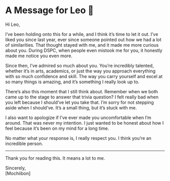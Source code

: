 # A Message for Leo 💌

Hi Leo,

I’ve been holding onto this for a while, and I think it’s time to let it out. I’ve liked you since last year, ever since someone pointed out how we had a lot of similarities. That thought stayed with me, and it made me more curious about you. During DSPC, when people even mistook me for you, it honestly made me notice you even more.

Since then, I’ve admired so much about you. You’re incredibly talented, whether it’s in arts, academics, or just the way you approach everything with so much confidence and skill. The way you carry yourself and excel at so many things is amazing, and it’s something I really look up to.

There’s also this moment that I still think about. Remember when we both came up to the stage to answer that trivia question? I felt really bad when you left because I should’ve let you take that. I’m sorry for not stepping aside when I should’ve. It’s a small thing, but it’s stuck with me.

I also want to apologize if I’ve ever made you uncomfortable when I’m around. That was never my intention. I just wanted to be honest about how I feel because it’s been on my mind for a long time.

No matter what your response is, I really respect you. I think you’re an incredible person.

---

Thank you for reading this. It means a lot to me.

Sincerely,  
[Mochiibon]
